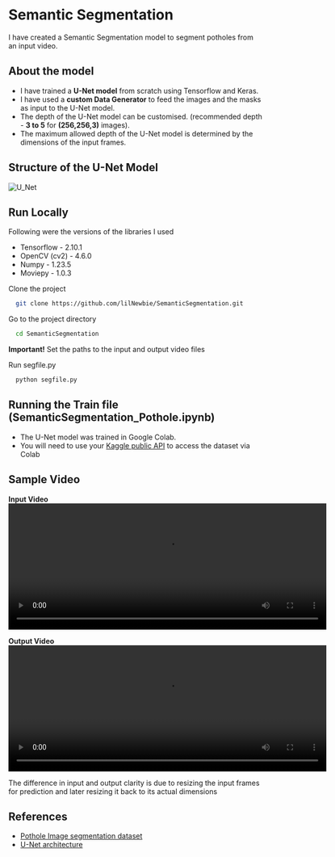 
# Semantic Segmentation

I have created a Semantic Segmentation model to segment potholes from an input video.



## About the model

- I have trained a **U-Net model** from scratch using Tensorflow and Keras.
- I have used a **custom Data Generator** to feed the images and the masks as input to the U-Net model.
- The depth of the U-Net model can be customised. (recommended depth - **3 to 5** for **(256,256,3)** images).
- The maximum allowed depth of the U-Net model is determined by the dimensions of the input frames.


## Structure of the U-Net Model
![U_Net](https://github.com/lilNewbie/SemanticSegmentation/assets/90834922/2d0c8b3d-7713-4245-9a63-820d48c8c9cc)

## Run Locally

Following were the versions of the libraries I used

- Tensorflow - 2.10.1
- OpenCV (cv2) - 4.6.0
- Numpy - 1.23.5
- Moviepy - 1.0.3

Clone the project

```bash
  git clone https://github.com/lilNewbie/SemanticSegmentation.git
```

Go to the project directory

```bash
  cd SemanticSegmentation
```
**Important!**
Set the paths to the input and output video files

Run segfile.py

```bash
  python segfile.py
```




## Running the Train file (SemanticSegmentation_Pothole.ipynb)

- The U-Net model was trained in Google Colab.
- You will need to use your [Kaggle public API](https://www.kaggle.com/docs/api) to access the dataset via Colab



## Sample Video

**Input Video**
<video width="630" height="250" src="https://github.com/lilNewbie/SemanticSegmentation/assets/90834922/f966d4e2-5a32-4bb1-b489-57d4c038f8cb.mp4"></video>

**Output Video**
<video width="630" height="250" src="https://github.com/lilNewbie/SemanticSegmentation/assets/90834922/fd07b97f-f9d5-4116-82be-c4098d01a721.mp4"></video>

The difference in input and output clarity is due to resizing the input frames for prediction and later resizing it back to its actual dimensions



## References

 - [Pothole Image segmentation dataset](https://www.kaggle.com/datasets/farzadnekouei/pothole-image-segmentation-dataset)
 - [U-Net architecture](https://pyimagesearch.com/2022/02/21/u-net-image-segmentation-in-keras/)

